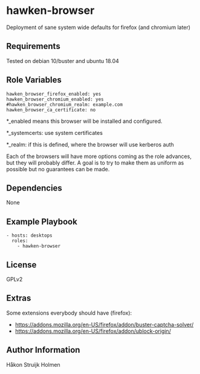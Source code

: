 # hawken-browser

Deployment of sane system wide defaults for firefox (and chromium later)

## Requirements

Tested on debian 10/buster and ubuntu 18.04

## Role Variables

```
hawken_browser_firefox_enabled: yes
hawken_browser_chromium_enabled: yes
#hawken_browser_chromium_realm: example.com
hawken_browser_ca_certificate: no
```

\*\_enabled means this browser will be installed and configured.

\*\_systemcerts: use system certificates

\*\_realm: if this is defined, where the browser will use kerberos auth

Each of the browsers will have more options coming as the role advances, but
they will probably differ. A goal is to try to make them as uniform as possible
but no guarantees can be made.

## Dependencies

None

## Example Playbook

```
- hosts: desktops
  roles:
    - hawken-browser
```

## License

GPLv2

## Extras

Some extensions everybody should have (firefox):

* https://addons.mozilla.org/en-US/firefox/addon/buster-captcha-solver/
* https://addons.mozilla.org/en-US/firefox/addon/ublock-origin/

## Author Information

Håkon Struijk Holmen
